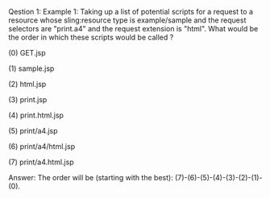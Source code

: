 Qestion 1: Example 1: Taking up a list of potential scripts for a request to a resource whose sling:resource type is example/sample and the request selectors are "print.a4" and the request extension is "html". What would be the order in which these scripts would be called ?

(0) GET.jsp

(1) sample.jsp

(2) html.jsp

(3) print.jsp

(4) print.html.jsp

(5) print/a4.jsp

(6) print/a4/html.jsp

(7) print/a4.html.jsp

Answer: The order will be (starting with the best): (7)-(6)-(5)-(4)-(3)-(2)-(1)-(0).
